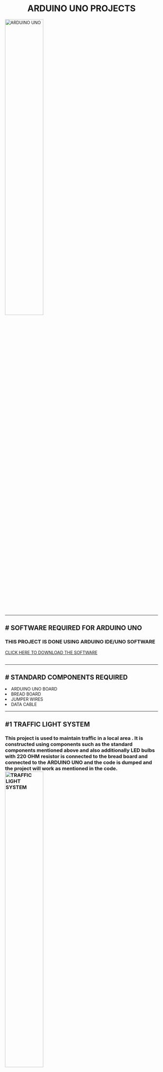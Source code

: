 
 
 <h1 style="text-align: center;">ARDUINO UNO PROJECTS</h1>
 
<img src="https://github.com/sms32/ARDUINO-UNO-PROJECTS/assets/153702953/013eb9c0-f9e2-4881-ac73-2ca4abb2e638" alt="ARDUINO UNO"  width="50%">
<hr>
 <h2># SOFTWARE REQUIRED FOR ARDUINO UNO</h2>
    <h3>THIS PROJECT IS DONE USING ARDUINO IDE/UNO SOFTWARE</h3>
<a href="https://www.arduino.cc/en/software" target="_blank">CLICK HERE TO DOWNLOAD THE SOFTWARE</a>
    <br><br>
    <hr>
       <h2># STANDARD COMPONENTS REQUIRED</h2>
    <li>
       ARDUINO UNO BOARD
    </li>
    <li>
        BREAD BOARD
     </li>
     <li>
        JUMPER WIRES
     </li>
     <li>
        DATA CABLE
     </li><hr>
    <h2>#1  TRAFFIC LIGHT SYSTEM</h2>
    <h3>This project is used to maintain traffic in a local area . It is constructed using components such as 
        the standard components mentioned above and also additionally LED bulbs with 220 OHM resistor is connected to the bread board and connected to the ARDUINO UNO and the code is dumped and the project will work as mentioned in the code.<br>
<img src="https://github.com/sms32/ARDUINO-UNO-PROJECTS/assets/153702953/7f2bf323-0699-4816-9d14-2f0d83701805" alt="TRAFFIC LIGHT SYSTEM" width="50%">
    </h3>
     <a href=" https://wokwi.com/projects/390048463055109121" target="_blank">CHECK WORKING MODEL</a>
    <br>
    <a href=" https://wokwi.com/projects/390048463055109121" target="_blank">CHECK WORKING MODEL</a>
<br>
    <br>
     <h2>#2  MOVEMENT DETECTION USING PIR SENSOR </h2>
    <h3>This project is used to detect the motion of a person or object and prints the output as detected if any movement is detected . It is constructed using components such as 
        the standard components mentioned above and also additionally LED bulbs with 220 OHM resistor is connected to the bread board which glows when a movement is detected and PIR sensor which detects the movement  is also used and all of these are connected to the ARDUINO UNO and the code is dumped and the project will work as mentioned in the code.
     <br>
<img src="https://github.com/sms32/ARDUINO-UNO-PROJECTS/assets/153702953/b25a04b1-5c62-41a0-b862-d36dd8ae7142" alt="TRAFFIC LIGHT SYSTEM" width="50%">
    </h3>
    <br>
     <h2>#3  LM35 - TEMPERATURE MONITORING SYSTEM </h2>
    <h3>This project is used to analyse the temperature of the surrounding and display the temperature . It is constructed using components such as 
        the standard components mentioned above and also additionally LED bulbs with 220 OHM resistor is connected to the bread board which glows when the temperature is above 25 degree celsius and LM35 sensor is used to detect the temperature  and all of these are connected to the ARDUINO UNO and the code is dumped and the project will work as mentioned in the code.
     <br>
     <img src="https://github.com/sms32/ARDUINO-UNO-PROJECTS/assets/153702953/47058b9b-4ed7-46bc-b3aa-a1c67b699d80" alt="TRAFFIC LIGHT SYSTEM" width="50%">
    </h3>
    <br>
     <h2>#4  SOIL MOISTURE SENSOR </h2>
    <h3>This project is used to detect the moisture present in soil and display the level of moisture present . It is constructed using components such as 
        the standard components mentioned above and also additionally LED bulbs with 220 OHM resistor is connected to the bread board which glows when moisture present is above a desired level and SOIL MOISTURE sensor which detects the moisture is also used and a servo motor is used which opens and closes the bin and  all of these are connected to the ARDUINO UNO and the code is dumped and the project will work as mentioned in the code.
     <br>
     <img src="https://github.com/sms32/ARDUINO-UNO-PROJECTS/assets/153702953/d716a9f5-ea7b-4e3c-8f09-80388cd64f5c" alt="TRAFFIC LIGHT SYSTEM" width="50%">
    </h3>
    <br>
     <h2>#5  GARBAGE COLLECTION SYSTEM </h2>
    <h3>This project is used to collect garbage when the garbage is detected the dustbin or recycle bin will open and when no garbage is detected the bin will be closed . It is constructed using components such as 
        the standard components mentioned above and also additionally LED bulbs with 220 OHM resistor is connected to the bread board which glows when a garbage is detected and ULTRASONIC sensor which detects the distance of a garbage and the dustbin/recycle bin  is also used and all of these are connected to the ARDUINO UNO and the code is dumped and the project will work as mentioned in the code.
      <br>
     <img src="https://github.com/sms32/ARDUINO-UNO-PROJECTS/assets/153702953/d619c233-4023-45df-bb3b-3f771a2c84ab" alt="TRAFFIC LIGHT SYSTEM" width="50%">
     <br>
    </h3>
         <a href="https://wokwi.com/projects/390005390030647297" target="_blank">CHECK WORKING MODEL</a>
         <hr>
    <br>
    <h1><b>NOTE : UPCOMING PROJECT </b></h1>
     <h2>#6  SMART HOME AUTOMATION </h2>
    <h3>This project is used to detect the moisture present in soil and with certain condition/situations and if nescessary it will turn on the sprinkler to moisturize the soil. It is constructed using components such as 
        the standard components mentioned above and also additionally LED bulbs with 220 OHM resistor is connected to the bread board which glows when moisture present is below a desired level and SOIL MOISTURE sensor which detects the moisture and PIR sensor to detect if anyone is there on the field and LM35 sensor to check the moisture present in Air for possibility of raining amd ultrasonic sensor to check if any obstacle is disturbing the field and a servo motor is used which turns on and off the sprinkler and  all of these are connected to the ARDUINO UNO and the code is dumped and the project will work as mentioned in the code.
     <br>
     <img src="https://github.com/sms32/ARDUINO-UNO-PROJECTS/assets/153702953/f7cca2d2-341c-4841-9d2f-078effca5a16" alt="TRAFFIC LIGHT SYSTEM" width="50%">
    </h3>
